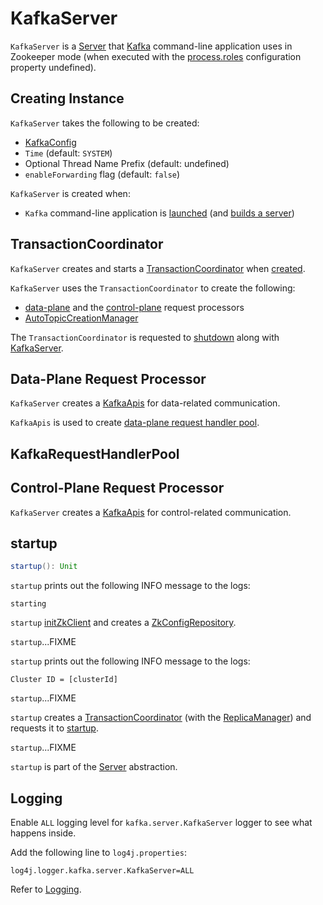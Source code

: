 # KafkaServer

`KafkaServer` is a [Server](Server.md) that [Kafka](Kafka.md) command-line application uses in Zookeeper mode (when executed with the [process.roles](KafkaConfig.md#process.roles) configuration property undefined).

## Creating Instance

`KafkaServer` takes the following to be created:

* <span id="config"> [KafkaConfig](KafkaConfig.md)
* <span id="time"> `Time` (default: `SYSTEM`)
* <span id="threadNamePrefix"> Optional Thread Name Prefix (default: undefined)
* <span id="enableForwarding"> `enableForwarding` flag (default: `false`)

`KafkaServer` is created when:

* `Kafka` command-line application is [launched](Kafka.md#main) (and [builds a server](Kafka.md#buildServer))

## <span id="transactionCoordinator"> TransactionCoordinator

`KafkaServer` creates and starts a [TransactionCoordinator](transactions/TransactionCoordinator.md) when [created](#creating-instance).

`KafkaServer` uses the `TransactionCoordinator` to create the following:

* [data-plane](#dataPlaneRequestProcessor) and the [control-plane](#controlPlaneRequestProcessor) request processors
* [AutoTopicCreationManager](AutoTopicCreationManager.md)

The `TransactionCoordinator` is requested to [shutdown](transactions/TransactionCoordinator.md#shutdown) along with [KafkaServer](#shutdown).

## <span id="dataPlaneRequestProcessor"> Data-Plane Request Processor

`KafkaServer` creates a [KafkaApis](KafkaApis.md) for data-related communication.

`KafkaApis` is used to create [data-plane request handler pool](#dataPlaneRequestHandlerPool).

## <span id="dataPlaneRequestHandlerPool"> KafkaRequestHandlerPool

## <span id="controlPlaneRequestProcessor"> Control-Plane Request Processor

`KafkaServer` creates a [KafkaApis](KafkaApis.md) for control-related communication.

## <span id="startup"> startup

```scala
startup(): Unit
```

`startup` prints out the following INFO message to the logs:

```text
starting
```

`startup` [initZkClient](#initZkClient) and creates a [ZkConfigRepository](#configRepository).

`startup`...FIXME

`startup` prints out the following INFO message to the logs:

```text
Cluster ID = [clusterId]
```

`startup`...FIXME

`startup` creates a [TransactionCoordinator](#transactionCoordinator) (with the [ReplicaManager](#replicaManager)) and requests it to [startup](transactions/TransactionCoordinator.md#startup).

`startup`...FIXME

`startup` is part of the [Server](Server.md#startup) abstraction.

## Logging

Enable `ALL` logging level for `kafka.server.KafkaServer` logger to see what happens inside.

Add the following line to `log4j.properties`:

```text
log4j.logger.kafka.server.KafkaServer=ALL
```

Refer to [Logging](logging.md).
